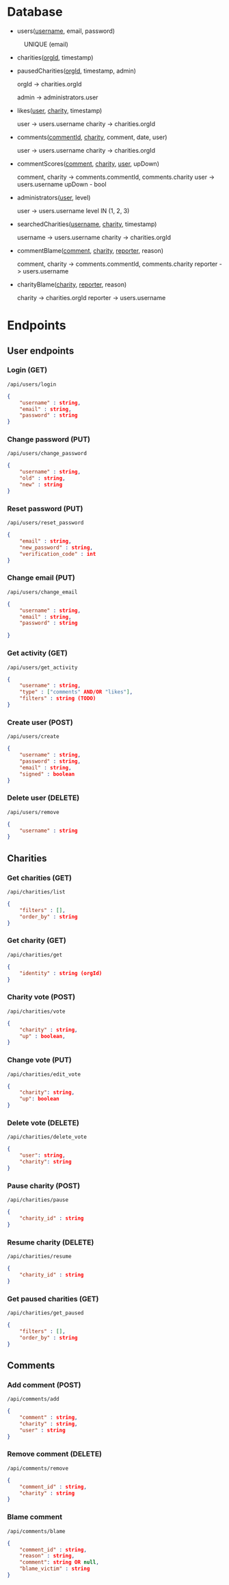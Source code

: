 # Database

- users(<u>username</u>, email, password)
  
      UNIQUE (email)

- charities(<u>orgId</u>, timestamp)

- pausedCharities(<u>orgId</u>, timestamp, admin)
  
    orgId -> charities.orgId
  
    admin -> administrators.user

- likes(<u>user</u>, <u>charity</u>, timestamp)
  
    user -> users.username
    charity -> charities.orgId

- comments(<u>commentId</u>, <u>charity</u>, comment, date, user)
  
    user -> users.username
    charity -> charities.orgId

- commentScores(<u>comment</u>, <u>charity</u>, <u>user</u>, upDown)
  
    comment, charity -> comments.commentId, comments.charity
    user -> users.username
    upDown - bool    

- administrators(<u>user</u>, level)
  
    user -> users.username
    level IN (1, 2, 3)

- searchedCharities(<u>username</u>, <u>charity</u>, timestamp)
  
   username -> users.username
   charity -> charities.orgId

- commentBlame(<u>comment</u>, <u>charity</u>, <u>reporter</u>, reason)
  
    comment, charity -> comments.commentId, comments.charity
    reporter -> users.username

- charityBlame(<u>charity</u>, <u>reporter</u>, reason)
  
   charity -> charities.orgId
    reporter -> users.username

# Endpoints

## User endpoints

### Login (GET)

`/api/users/login`
```json
{
    "username" : string,
    "email" : string,
    "password" : string
}
```

### Change password (PUT)

`/api/users/change_password`

```json
{
    "username" : string,
    "old" : string,
    "new" : string
}
```

### Reset password (PUT)

`/api/users/reset_password`

```json
{
    "email" : string,
    "new_password" : string,
    "verification_code" : int
}
```

### Change email (PUT)

`/api/users/change_email`

```json
{
    "username" : string,
    "email" : string,
    "password" : string

}
```

### Get activity (GET)

`/api/users/get_activity`

```json
{
    "username" : string,
    "type" : ["comments" AND/OR "likes"],
    "filters" : string (TODO)
}
```

### Create user (POST)

`/api/users/create`

```json
{
    "username" : string,
    "password" : string,
    "email" : string,
    "signed" : boolean
}
```

### Delete user (DELETE)

`/api/users/remove`

```json
{
    "username" : string
}
```



## Charities

### Get charities (GET)

`/api/charities/list`

```json
{
    "filters" : [],
    "order_by" : string
}
```

### Get charity (GET)

`/api/charities/get`

```json
{
    "identity" : string (orgId)
}

```

### Charity vote (POST)

`/api/charities/vote`

```json
{
    "charity" : string,
    "up" : boolean,
}
```

### Change vote (PUT)

`/api/charities/edit_vote`

```json
{
    "charity": string,
    "up": boolean
}
```

### Delete vote (DELETE)

`/api/charities/delete_vote`

```json
{
    "user": string,
    "charity": string
}
```

### Pause charity (POST)

`/api/charities/pause`

```json
{
    "charity_id" : string
}
```

### Resume charity (DELETE)

`/api/charities/resume`

```json
{
    "charity_id" : string
}
```

### Get paused charities (GET)

`/api/charities/get_paused`

```json
{
    "filters" : [],
    "order_by" : string
}
```



## Comments

### Add comment (POST)

`/api/comments/add`

```json
{
    "comment" : string,
    "charity" : string,
    "user" : string
}
```

### Remove comment (DELETE)

`/api/comments/remove`

```json
{
    "comment_id" : string,
    "charity" : string
}
```

### Blame comment

`/api/comments/blame`

```json
{
    "comment_id" : string,
    "reason" : string,
    "comment": string OR null,
    "blame_victim" : string
}
```
